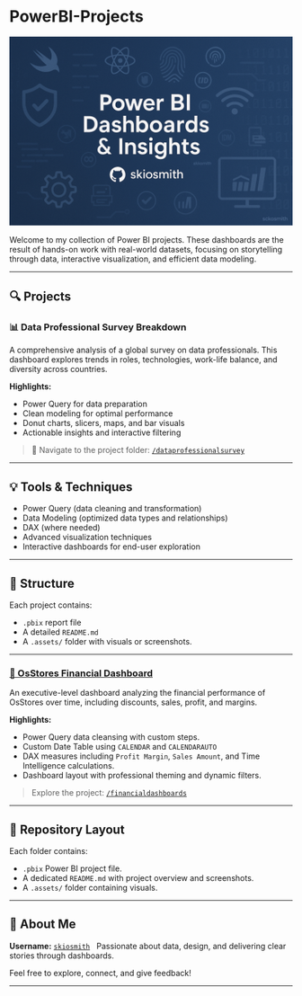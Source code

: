 # PowerBI-Projects

![Power BI Banner](.assets/powerbiimage.PNG)

Welcome to my collection of Power BI projects. These dashboards are the result of hands-on work with real-world datasets, focusing on storytelling through data, interactive visualization, and efficient data modeling.

---

## 🔍 Projects

### 📊 Data Professional Survey Breakdown

A comprehensive analysis of a global survey on data professionals. This dashboard explores trends in roles, technologies, work-life balance, and diversity across countries.

**Highlights:**
- Power Query for data preparation
- Clean modeling for optimal performance
- Donut charts, slicers, maps, and bar visuals
- Actionable insights and interactive filtering

> 📂 Navigate to the project folder: [`/dataprofessionalsurvey`](dataprofessionalsurvey/)

---

## 💡 Tools & Techniques

- Power Query (data cleaning and transformation)
- Data Modeling (optimized data types and relationships)
- DAX (where needed)
- Advanced visualization techniques
- Interactive dashboards for end-user exploration

---

## 📁 Structure

Each project contains:
- `.pbix` report file
- A detailed `README.md`
- A `.assets/` folder with visuals or screenshots.

---

### [💼 OsStores Financial Dashboard](financialdashboards/README.md)

An executive-level dashboard analyzing the financial performance of OsStores over time, including discounts, sales, profit, and margins.

**Highlights:**
- Power Query data cleansing with custom steps.
- Custom Date Table using `CALENDAR` and `CALENDARAUTO`
- DAX measures including `Profit Margin`, `Sales Amount`, and Time Intelligence calculations.
- Dashboard layout with professional theming and dynamic filters.

> Explore the project: [`/financialdashboards`](financialdashboards/)

---

## 📂 Repository Layout

Each folder contains:
- `.pbix` Power BI project file.
- A dedicated `README.md` with project overview and screenshots.
- A `.assets/` folder containing visuals.


---

## 👤 About Me

**Username:** [`skiosmith`](https://github.com/skiosmith)  
Passionate about data, design, and delivering clear stories through dashboards.

Feel free to explore, connect, and give feedback!

---
